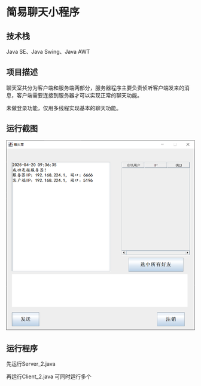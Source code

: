# 简易聊天小程序

## 技术栈

Java SE、Java Swing、Java AWT

## 项目描述

聊天室共分为客户端和服务端两部分，服务器程序主要负责侦听客户端发来的消息，客户端需要连接到服务器才可以实现正常的聊天功能。

未做登录功能，仅用多线程实现基本的聊天功能。

## 运行截图

![img.png](img.png)

## 运行程序

先运行Server_2.java

再运行Client_2.java    可同时运行多个